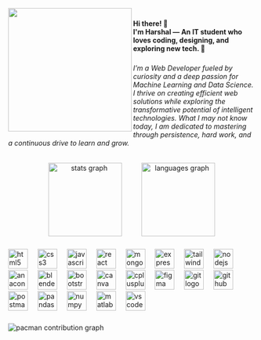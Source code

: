 <img align="left" height="252" src="https://images.unsplash.com/photo-1454789548928-9efd52dc4031?w=600&auto=format&fit=crop&q=60&ixlib=rb-4.1.0&ixid=M3wxMjA3fDB8MHxzZWFyY2h8N3x8dGVjaG5vbG9neXxlbnwwfDJ8MHx8fDA%3D"  />

###

<h4 align="left">Hi there! 👋  <br>
I'm Harshal — An IT student who loves coding, designing, and exploring new tech. 🚀</h4>

###

<h6 align="left">I’m a Web Developer fueled by curiosity and a deep passion for Machine Learning and Data Science. I thrive on creating efficient web solutions while exploring the transformative potential of intelligent technologies. What I may not know today, I am dedicated to mastering through persistence, hard work, and a continuous drive to learn and grow.</h6>

###
###

<div align="center">
  <img src="https://github-readme-stats.vercel.app/api?username=codewithharshal&hide_title=false&hide_rank=false&show_icons=true&include_all_commits=true&count_private=true&disable_animations=false&theme=dracula&locale=en&hide_border=false&order=1" height="150" alt="stats graph"  />
  &nbsp;&nbsp;&nbsp;&nbsp;&nbsp;&nbsp;&nbsp;&nbsp;
  <img src="https://github-readme-stats.vercel.app/api/top-langs?username=codewithharshal&locale=en&hide_title=false&layout=compact&card_width=320&langs_count=5&theme=dracula&hide_border=false&order=2" height="150" alt="languages graph"  />
</div>

###

<div align="left">
  <img src="https://skillicons.dev/icons?i=html" height="40" alt="html5 logo"  />
  <img width="12" />
  <img src="https://skillicons.dev/icons?i=css" height="40" alt="css3 logo"  />
  <img width="12" />
  <img src="https://skillicons.dev/icons?i=js" height="40" alt="javascript logo"  />
  <img width="12" />
  <img src="https://skillicons.dev/icons?i=react" height="40" alt="react logo"  />
  <img width="12" />
  <img src="https://skillicons.dev/icons?i=mongodb" height="40" alt="mongodb logo"  />
  <img width="12" />
  <img src="https://skillicons.dev/icons?i=express" height="40" alt="express logo"  />
  <img width="12" />
  <img src="https://skillicons.dev/icons?i=tailwind" height="40" alt="tailwindcss logo"  />
  <img width="12" />
  <img src="https://skillicons.dev/icons?i=nodejs" height="40" alt="nodejs logo"  />
  <img width="12" />
  <img src="https://cdn.simpleicons.org/anaconda/44A833" height="40" alt="anaconda logo"  />
  <img width="12" />
  <img src="https://skillicons.dev/icons?i=blender" height="40" alt="blender logo"  />
  <img width="12" />
  <img src="https://skillicons.dev/icons?i=bootstrap" height="40" alt="bootstrap logo"  />
  <img width="12" />
  <img src="https://cdn.simpleicons.org/canva/00C4CC" height="40" alt="canva logo"  />
  <img width="12" />
  <img src="https://skillicons.dev/icons?i=cpp" height="40" alt="cplusplus logo"  />
  <img width="12" />
  <img src="https://skillicons.dev/icons?i=figma" height="40" alt="figma logo"  />
  <img width="12" />
  <img src="https://skillicons.dev/icons?i=git" height="40" alt="git logo"  />
  <img width="12" />
  <img src="https://skillicons.dev/icons?i=github" height="40" alt="github logo"  />
  <img width="12" />
  <img src="https://skillicons.dev/icons?i=postman" height="40" alt="postman logo"  />
  <img width="12" />
  <img src="https://cdn.simpleicons.org/pandas/150458" height="40" alt="pandas logo"  />
  <img width="12" />
  <img src="https://cdn.jsdelivr.net/gh/devicons/devicon/icons/numpy/numpy-original.svg" height="40" alt="numpy logo"  />
  <img width="12" />
  <img src="https://skillicons.dev/icons?i=matlab" height="40" alt="matlab logo"  />
  <img width="12" />
  <img src="https://cdn.jsdelivr.net/gh/devicons/devicon/icons/vscode/vscode-original.svg" height="40" alt="vscode logo"  />
</div>

###

<picture>
  <source media="(prefers-color-scheme: dark)" srcset="https://raw.githubusercontent.com/codewithharshal/codewithharshal/output/snake.svg">
  <source media="(prefers-color-scheme: light)" srcset="https://raw.githubusercontent.com/codewithharshal/codewithharshal/output/pacman-contribution-graph.svg">
  <img alt="pacman contribution graph" src="https://raw.githubusercontent.com/codewithharshal/codewithharshal/output/pacman-contribution-graph.svg">
</picture>

###
